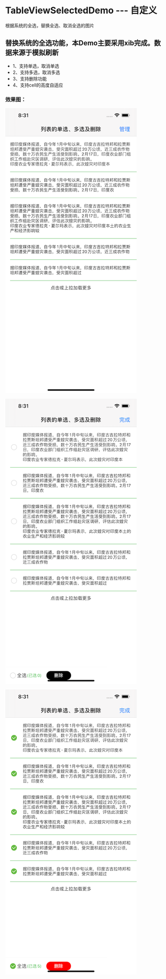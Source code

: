 # TableViewSelectedDemo --- 自定义
根据系统的全选，替换全选、取消全选的图片

## 替换系统的全选功能，本Demo主要采用xib完成。数据来源于模拟刷新

- 1、支持单选，取消单选
- 2、支持多选，取消多选
- 3、支持删除功能
- 4、支持cell的高度自适应


### 效果图：

![](screenshots/iPhone11ProMax-2020-03-06-20.31.08.png)

![](screenshots/iPhone11ProMax-2020-03-06-20.31.42.png)

![](screenshots/iPhone11ProMax-2020-03-06-20.31.55.png)
